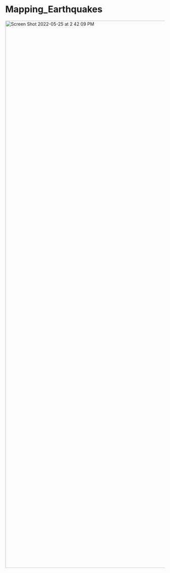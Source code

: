 # Mapping_Earthquakes

<img width="1728" alt="Screen Shot 2022-05-25 at 2 42 09 PM" src="https://user-images.githubusercontent.com/100738688/170344760-d5f45ed4-ad8c-41d1-bc63-220abce514e8.png">
